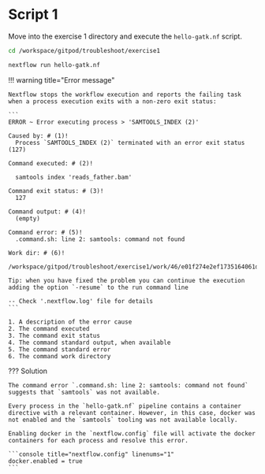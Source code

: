 
# Script 1

Move into the exercise 1 directory and execute the `hello-gatk.nf` script.

```bash
cd /workspace/gitpod/troubleshoot/exercise1
```

```bash
nextflow run hello-gatk.nf
```

!!! warning title="Error message"

    Nextflow stops the workflow execution and reports the failing task when a process execution exits with a non-zero exit status:

    ```
    ERROR ~ Error executing process > 'SAMTOOLS_INDEX (2)'

    Caused by: # (1)!
      Process `SAMTOOLS_INDEX (2)` terminated with an error exit status (127)

    Command executed: # (2)!

      samtools index 'reads_father.bam'

    Command exit status: # (3)!
      127

    Command output: # (4)!
      (empty)

    Command error: # (5)!
      .command.sh: line 2: samtools: command not found

    Work dir: # (6)!
      /workspace/gitpod/troubleshoot/exercise1/work/46/e01f274e2ef1735164061d62c51169

    Tip: when you have fixed the problem you can continue the execution adding the option `-resume` to the run command line

    -- Check '.nextflow.log' file for details
    ```

    1. A description of the error cause
    2. The command executed
    3. The command exit status
    4. The command standard output, when available
    5. The command standard error
    6. The command work directory

??? Solution

    The command error `.command.sh: line 2: samtools: command not found` suggests that `samtools` was not available.

    Every process in the `hello-gatk.nf` pipeline contains a container directive with a relevant container. However, in this case, docker was not enabled and the `samtools` tooling was not available locally.
    
    Enabling docker in the `nextflow.config` file will activate the docker containers for each process and resolve this error.

    ```console title="nextflow.config" linenums="1"
    docker.enabled = true
    ```
